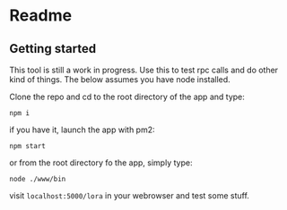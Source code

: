 # Readme

## Getting started

This tool is still a work in progress. Use this to test rpc calls and do other kind of things. The below assumes you have node installed. 

Clone the repo and cd to the root directory of the app and type:

```
npm i
```

if you have it, launch the app with pm2:

```
npm start
```

or from the root directory fo the app, simply type:

```
node ./www/bin
```

visit `localhost:5000/lora` in your webrowser and test some stuff.